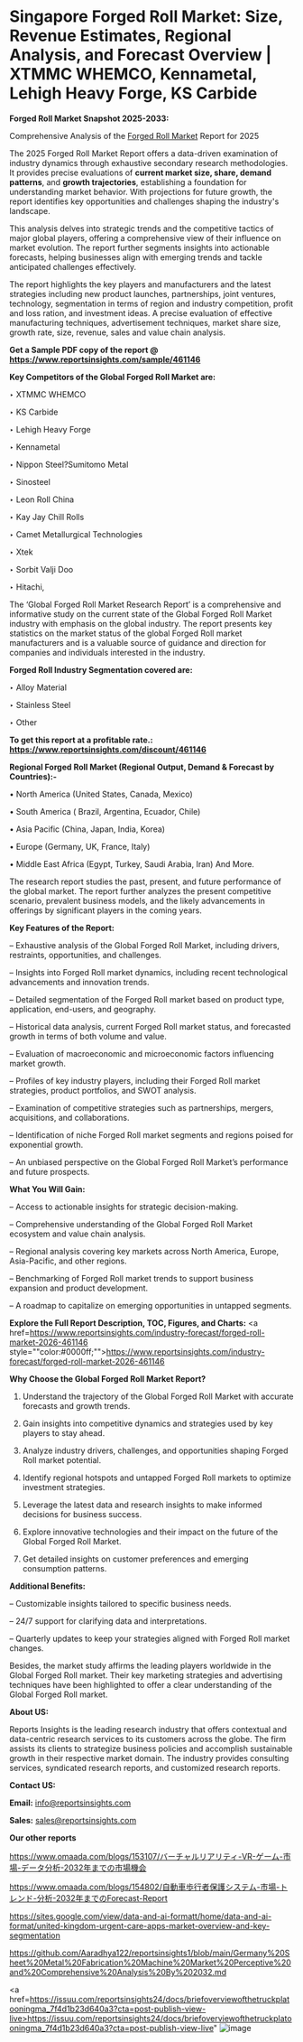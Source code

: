 # Singapore Forged Roll Market: Size, Revenue Estimates, Regional Analysis, and Forecast Overview | XTMMC WHEMCO, Kennametal, Lehigh Heavy Forge, KS Carbide

<strong>Forged Roll Market Snapshot 2025-2033:</strong>

Comprehensive Analysis of the <a href=https://www.reportsinsights.com/sample/461146>Forged Roll Market</a> Report for 2025

The 2025 Forged Roll Market Report offers a data-driven examination of industry dynamics through exhaustive secondary research methodologies. It provides precise evaluations of <strong>current market size, share, demand patterns</strong>, and <strong>growth trajectories</strong>, establishing a foundation for understanding market behavior. With projections for future growth, the report identifies key opportunities and challenges shaping the industry's landscape.

This analysis delves into strategic trends and the competitive tactics of major global players, offering a comprehensive view of their influence on market evolution. The report further segments insights into actionable forecasts, helping businesses align with emerging trends and tackle anticipated challenges effectively.

The report highlights the key players and manufacturers and the latest strategies including new product launches, partnerships, joint ventures, technology, segmentation in terms of region and industry competition, profit and loss ration, and investment ideas. A precise evaluation of effective manufacturing techniques, advertisement techniques, market share size, growth rate, size, revenue, sales and value chain analysis.

<strong>Get a Sample PDF copy of the report @ <a href=https://www.reportsinsights.com/sample/461146 style=color:#0000ff;>https://www.reportsinsights.com/sample/461146</a></strong>

<strong>Key Competitors of the Global Forged Roll Market are:</strong>

‣ XTMMC WHEMCO

‣ KS Carbide

‣ Lehigh Heavy Forge

‣ Kennametal

‣ Nippon Steel?Sumitomo Metal

‣ Sinosteel

‣ Leon Roll China

‣ Kay Jay Chill Rolls

‣ Camet Metallurgical Technologies

‣ Xtek

‣ Sorbit Valji Doo

‣ Hitachi,

The ‘Global Forged Roll Market Research Report’ is a comprehensive and informative study on the current state of the Global Forged Roll Market industry with emphasis on the global industry. The report presents key statistics on the market status of the global Forged Roll market manufacturers and is a valuable source of guidance and direction for companies and individuals interested in the industry.

<strong>Forged Roll Industry Segmentation covered are:</strong>

‣ Alloy Material

‣ Stainless Steel

‣ Other

<strong>To get this report at a profitable rate.: <a href=https://www.reportsinsights.com/discount/461146 style=color:#0000ff;>https://www.reportsinsights.com/discount/461146</a></strong>

<strong>Regional Forged Roll Market (Regional Output, Demand &amp; Forecast by Countries):-</strong>

• North America (United States, Canada, Mexico)

• South America ( Brazil, Argentina, Ecuador, Chile)

• Asia Pacific (China, Japan, India, Korea)

• Europe (Germany, UK, France, Italy)

• Middle East Africa (Egypt, Turkey, Saudi Arabia, Iran) And More.

The research report studies the past, present, and future performance of the global market. The report further analyzes the present competitive scenario, prevalent business models, and the likely advancements in offerings by significant players in the coming years.

<strong>Key Features of the Report:</strong>

– Exhaustive analysis of the Global Forged Roll Market, including drivers, restraints, opportunities, and challenges.

– Insights into Forged Roll market dynamics, including recent technological advancements and innovation trends.

– Detailed segmentation of the Forged Roll market based on product type, application, end-users, and geography.

– Historical data analysis, current Forged Roll market status, and forecasted growth in terms of both volume and value.

– Evaluation of macroeconomic and microeconomic factors influencing market growth.

– Profiles of key industry players, including their Forged Roll market strategies, product portfolios, and SWOT analysis.

– Examination of competitive strategies such as partnerships, mergers, acquisitions, and collaborations.

– Identification of niche Forged Roll market segments and regions poised for exponential growth.

– An unbiased perspective on the Global Forged Roll Market’s performance and future prospects.

<strong>What You Will Gain:</strong>

– Access to actionable insights for strategic decision-making.

– Comprehensive understanding of the Global Forged Roll Market ecosystem and value chain analysis.

– Regional analysis covering key markets across North America, Europe, Asia-Pacific, and other regions.

– Benchmarking of Forged Roll market trends to support business expansion and product development.

– A roadmap to capitalize on emerging opportunities in untapped segments.

<strong>Explore the Full Report Description, TOC, Figures, and Charts:</strong>
<a href=https://www.reportsinsights.com/industry-forecast/forged-roll-market-2026-461146 style=""color:#0000ff;"">https://www.reportsinsights.com/industry-forecast/forged-roll-market-2026-461146</a>

<strong>Why Choose the Global Forged Roll Market Report?</strong>

1. Understand the trajectory of the Global Forged Roll Market with accurate forecasts and growth trends.

2. Gain insights into competitive dynamics and strategies used by key players to stay ahead.

3. Analyze industry drivers, challenges, and opportunities shaping Forged Roll market potential.

4. Identify regional hotspots and untapped Forged Roll markets to optimize investment strategies.

5. Leverage the latest data and research insights to make informed decisions for business success.

6. Explore innovative technologies and their impact on the future of the Global Forged Roll Market.

7. Get detailed insights on customer preferences and emerging consumption patterns.

<strong>Additional Benefits:</strong>

– Customizable insights tailored to specific business needs.

– 24/7 support for clarifying data and interpretations.

– Quarterly updates to keep your strategies aligned with Forged Roll market changes.

Besides, the market study affirms the leading players worldwide in the Global Forged Roll market. Their key marketing strategies and advertising techniques have been highlighted to offer a clear understanding of the Global Forged Roll market.

<strong><strong>About US</strong>:</strong>

Reports Insights is the leading research industry that offers contextual and data-centric research services to its customers across the globe. The firm assists its clients to strategize business policies and accomplish sustainable growth in their respective market domain. The industry provides consulting services, syndicated research reports, and customized research reports.

<strong>Contact US:</strong>

<p class=><b>Email:</b> <a href=mailto:info@reportsinsights.com>info@reportsinsights.com</a></p>
<p class=><b>Sales:</b> <a href=mailto:sales@reportsinsights.com>sales@reportsinsights.com</a></p>

<strong>Our other reports</strong>

<a href=https://www.omaada.com/blogs/153107/バーチャルリアリティ-VR-ゲーム-市場-データ分析-2032年までの市場機会>https://www.omaada.com/blogs/153107/バーチャルリアリティ-VR-ゲーム-市場-データ分析-2032年までの市場機会</a>

<a href=https://www.omaada.com/blogs/154802/自動車歩行者保護システム-市場-トレンド-分析-2032年までのForecast-Report>https://www.omaada.com/blogs/154802/自動車歩行者保護システム-市場-トレンド-分析-2032年までのForecast-Report</a>

<a href=https://sites.google.com/view/data-and-ai-formatt/home/data-and-ai-format/united-kingdom-urgent-care-apps-market-overview-and-key-segmentation>https://sites.google.com/view/data-and-ai-formatt/home/data-and-ai-format/united-kingdom-urgent-care-apps-market-overview-and-key-segmentation</a>

<a href=https://github.com/Aaradhya122/reportsinsights1/blob/main/Germany%20Sheet%20Metal%20Fabrication%20Machine%20Market%20Perceptive%20and%20Comprehensive%20Analysis%20By%202032.md>https://github.com/Aaradhya122/reportsinsights1/blob/main/Germany%20Sheet%20Metal%20Fabrication%20Machine%20Market%20Perceptive%20and%20Comprehensive%20Analysis%20By%202032.md</a>

<a href=https://issuu.com/reportsinsights24/docs/briefoverviewofthetruckplatooningma_7f4d1b23d640a3?cta=post-publish-view-live>https://issuu.com/reportsinsights24/docs/briefoverviewofthetruckplatooningma_7f4d1b23d640a3?cta=post-publish-view-live</a>"
![image](https://github.com/user-attachments/assets/eb069a7d-4dff-426e-810a-14c4dd428471)
